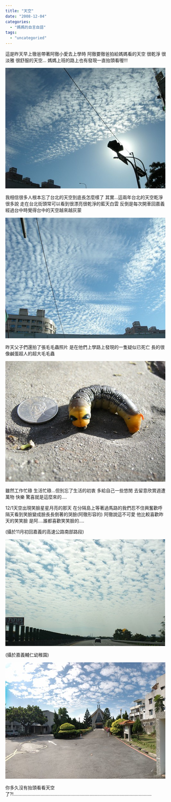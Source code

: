 ```yaml
---
title: "天空"
date: "2008-12-04"
categories: 
  - "媽媽的自言自語"
tags: 
  - "uncategoried"
---
```


這是昨天早上徹爸帶著阿徹小愛去上學時 阿徹要徹爸拍給媽媽看的天空 很乾淨 很淡雅 很舒服的天空... 媽媽上班的路上也有發現一直抬頭看喔!!!

![](images/3078140511_998164096b.jpg)

我相信很多人根本忘了台北的天空到底長怎麼樣了 其實...這兩年台北的天空乾淨很多說 走在台北街頭常可以看到很漂亮很乾淨的藍天白雲 反倒是每次開車回嘉義經過台中時覺得台中的天空越來越灰蒙

![](images/3078972292_cfeccfc6fc.jpg)

昨天父子們還拍了張毛毛蟲照片 是在他們上學路上發現的一隻疑似已死亡 長的很像鹹蛋超人的超大毛毛蟲

![](images/3078971712_4fa0b70320.jpg)

雖然工作忙碌 生活忙碌...但別忘了生活的初衷 多給自己一些悠閒 去留意欣賞週遭萬物 快樂 驚喜就是這麼來的....

12/1天空出現笑臉星星月亮的那天 在分隔島上等著過馬路的我們忍不住興奮歡呼 隔天看到笑臉變成臉長長倒著的哭臉(阿徹形容的) 阿徹說這不可愛 他比較喜歡昨天的笑笑臉 是阿....誰都喜歡笑笑臉的....

(攝於11月初回嘉義的高速公路南部路段)

![](images/3054083765_6df0c1b8f1.jpg)

(攝於嘉義輔仁幼稚園)

![](images/3054901482_b85d45679a.jpg)

你多久沒有抬頭看看天空了?!...........................................................................................................
